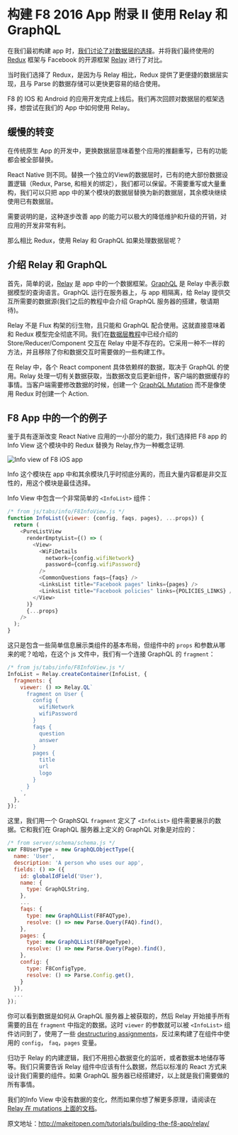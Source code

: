 # 构建 F8 2016 App 附录 II 使用 Relay 和 GraphQL

在我们最初构建 app 时，[我们讨论了对数据层的选择](http://makeitopen.com/tutorials/building-the-f8-app/planning/#data-access-with-react-native)。并将我们最终使用的 [Redux](https://github.com/rackt/redux) 框架与 Facebook 的开源框架 [Relay](https://facebook.github.io/relay/) 进行了对比。

当时我们选择了 Redux，是因为与 Relay 相比，Redux 提供了更便捷的数据层实现，且与 Parse 的数据存储可以更快更容易的结合使用。

F8 的 IOS 和 Android 的应用开发完成上线后。我们再次回顾对数据层的框架选择，想尝试在我们的 App 中如何使用 Relay。

## 缓慢的转变

在传统原生 App 的开发中，更换数据层意味着整个应用的推翻重写，已有的功能都会被全部替换。

React Native 则不同。替换一个独立的View的数据层时，已有的绝大部份数据设置逻辑（Redux, Parse, 和相关的绑定），我们都可以保留。不需要重写或大量重构，我们可以只把 app 中的某个模块的数据层替换为新的数据层，其余模块继续使用已有数据层。

需要说明的是，这种逐步改善 app 的能力可以极大的降低维护和升级的开销，对应用的开发非常有利。

那么相比 Redux，使用 Relay 和 GraphQL 如果处理数据层呢？

## 介绍 Relay 和 GraphQL

首先，简单的说，[Relay](https://facebook.github.io/relay/) 是 app 中的一个数据框架。[GraphQL](http://graphql.org/) 是 Relay 中表示数据模型的查询语言。GraphQL 运行在服务器上，与 app 相隔离，给 Relay 提供交互所需要的数据源(我们之后的教程中会介绍 GraphQL 服务器的搭建，敬请期待)。

Relay 不是 Flux 构架的衍生物，且只能和 GraphQL 配合使用。这就直接意味着和 Redux 模型完全彻底不同。我们在[数据层教程](http://makeitopen.com/tutorials/building-the-f8-app/data/)中已经介绍的 Store/Reducer/Component 交互在 Relay 中是不存在的。它采用一种不一样的方法，并且移除了你和数据交互时需要做的一些构建工作。

在 Relay 中，各个 React component 具体依赖样的数据，取决于 GraphQL 的使用。Relay 处理一切有关数据获取，当数据改变后更新组件，客户端的数据缓存的事情。当客户端需要修改数据的时候，创建一个 [GraphQL Mutation](https://facebook.github.io/relay/docs/guides-mutations.html#content) 而不是像使用 Redux 时创建一个 Action.

## F8 App 中的一个的例子

鉴于具有逐渐改变 React Native 应用的一小部分的能力，我们选择把 F8 app 的 Info View 这个模块中的 Redux 替换为 Relay,作为一种概念证明.

![Info view of F8 iOS app](http://makeitopen.com/static/images/info_view.png)

Info 这个模块在 app 中和其余模块几乎时彻底分离的，而且大量内容都是非交互性的，用这个模块是最佳选择。

Info View 中包含一个非常简单的 `<InfoList>` 组件：
```javascript
/* from js/tabs/info/F8InfoView.js */
function InfoList({viewer: {config, faqs, pages}, ...props}) {
  return (
    <PureListView
      renderEmptyList={() => (
        <View>
          <WiFiDetails
            network={config.wifiNetwork}
            password={config.wifiPassword}
          />
          <CommonQuestions faqs={faqs} />
          <LinksList title="Facebook pages" links={pages} />
          <LinksList title="Facebook policies" links={POLICIES_LINKS} />
        </View>
      )}
      {...props}
    />
  );
}
```

这只是包含一些简单信息展示类组件的基本布局，但组件中的 `props` 和参数从哪来的呢？哈哈，在这个 js 文件中，我们有一个连接 GraphQL 的 `fragment`：

```javascript
/* from js/tabs/info/F8InfoView.js */
InfoList = Relay.createContainer(InfoList, {
  fragments: {
    viewer: () => Relay.QL`
      fragment on User {
        config {
          wifiNetwork
          wifiPassword
        }
        faqs {
          question
          answer
        }
        pages {
          title
          url
          logo
        }
      }
    `,
  },
});
```

这里，我们用一个 GraphSQL `fragment` 定义了 `<InfoList>` 组件需要展示的数据。它和我们在 GraphQL 服务器上定义的 GraphQL 对象是对应的：

```javascript
/* from server/schema/schema.js */
var F8UserType = new GraphQLObjectType({
  name: 'User',
  description: 'A person who uses our app',
  fields: () => ({
    id: globalIdField('User'),
    name: {
      type: GraphQLString,
    },
    ...
    faqs: {
      type: new GraphQLList(F8FAQType),
      resolve: () => new Parse.Query(FAQ).find(),
    },
    pages: {
      type: new GraphQLList(F8PageType),
      resolve: () => new Parse.Query(Page).find(),
    },
    config: {
      type: F8ConfigType,
      resolve: () => Parse.Config.get(),
    }
  }),
  ...
});
```

你可以看到数据是如何从 GraphQL 服务器上被获取的，然后 Relay 开始接手所有需要的且在 `fragment` 中指定的数据。这时 `viewer` 的参数就可以被 `<InfoList>` 组件访问到了，使用了一些 [destructuring assignments](https://developer.mozilla.org/en-US/docs/Web/JavaScript/Reference/Operators/Destructuring_assignment)，反过来构建了在组件中使用的 `config`， `faq`，`pages` 变量。

归功于 Relay 的内建逻辑，我们不用担心数据变化的监听，或者数据本地储存等等。我们只需要告诉 Relay 组件中应该有什么数据，然后以标准的 React 方式来设计我们需要的组件。如果 GraphQL 服务器已经搭建好，以上就是我们需要做的所有事情。

我们的Info View 中没有数据的变化，然而如果你想了解更多原理，请阅读在 [Relay 在 mutations 上面的文档](https://facebook.github.io/relay/docs/guides-mutations.html#content)。

原文地址：http://makeitopen.com/tutorials/building-the-f8-app/relay/
